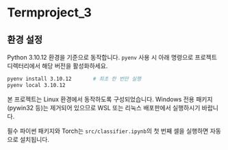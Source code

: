 # Termproject_3


## 환경 설정

Python 3.10.12 환경을 기준으로 동작합니다. `pyenv` 사용 시 아래 명령으로 프로젝트 디렉터리에서 해당 버전을 활성화하세요.

```bash
pyenv install 3.10.12       # 최초 한 번만 실행
pyenv local 3.10.12
```

본 프로젝트는 Linux 환경에서 동작하도록 구성되었습니다. Windows 전용 패키지(pywin32 등)는 제거되어 있으므로 WSL 또는 리눅스 배포판에서 실행하시기 바랍니다.

필수 파이썬 패키지와 Torch는 `src/classifier.ipynb`의 첫 번째 셀을 실행하면 자동으로 설치됩니다.
